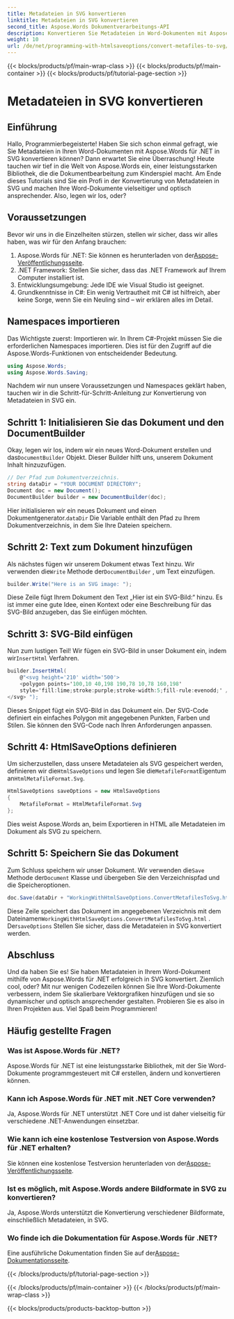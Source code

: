 ```yaml
---
title: Metadateien in SVG konvertieren
linktitle: Metadateien in SVG konvertieren
second_title: Aspose.Words Dokumentverarbeitungs-API
description: Konvertieren Sie Metadateien in Word-Dokumenten mit Aspose.Words für .NET in SVG mit dieser detaillierten Schritt-für-Schritt-Anleitung. Perfekt für Entwickler aller Niveaus.
weight: 10
url: /de/net/programming-with-htmlsaveoptions/convert-metafiles-to-svg/
---
```


{{< blocks/products/pf/main-wrap-class >}}
{{< blocks/products/pf/main-container >}}
{{< blocks/products/pf/tutorial-page-section >}}

# Metadateien in SVG konvertieren

## Einführung

Hallo, Programmierbegeisterte! Haben Sie sich schon einmal gefragt, wie Sie Metadateien in Ihren Word-Dokumenten mit Aspose.Words für .NET in SVG konvertieren können? Dann erwartet Sie eine Überraschung! Heute tauchen wir tief in die Welt von Aspose.Words ein, einer leistungsstarken Bibliothek, die die Dokumentbearbeitung zum Kinderspiel macht. Am Ende dieses Tutorials sind Sie ein Profi in der Konvertierung von Metadateien in SVG und machen Ihre Word-Dokumente vielseitiger und optisch ansprechender. Also, legen wir los, oder?

## Voraussetzungen

Bevor wir uns in die Einzelheiten stürzen, stellen wir sicher, dass wir alles haben, was wir für den Anfang brauchen:

1.  Aspose.Words für .NET: Sie können es herunterladen von der[Aspose-Veröffentlichungsseite](https://releases.aspose.com/words/net/).
2. .NET Framework: Stellen Sie sicher, dass das .NET Framework auf Ihrem Computer installiert ist.
3. Entwicklungsumgebung: Jede IDE wie Visual Studio ist geeignet.
4. Grundkenntnisse in C#: Ein wenig Vertrautheit mit C# ist hilfreich, aber keine Sorge, wenn Sie ein Neuling sind – wir erklären alles im Detail.

## Namespaces importieren

Das Wichtigste zuerst: Importieren wir. In Ihrem C#-Projekt müssen Sie die erforderlichen Namespaces importieren. Dies ist für den Zugriff auf die Aspose.Words-Funktionen von entscheidender Bedeutung.

```csharp
using Aspose.Words;
using Aspose.Words.Saving;
```

Nachdem wir nun unsere Voraussetzungen und Namespaces geklärt haben, tauchen wir in die Schritt-für-Schritt-Anleitung zur Konvertierung von Metadateien in SVG ein.

## Schritt 1: Initialisieren Sie das Dokument und den DocumentBuilder

 Okay, legen wir los, indem wir ein neues Word-Dokument erstellen und das`DocumentBuilder` Objekt. Dieser Builder hilft uns, unserem Dokument Inhalt hinzuzufügen.

```csharp
// Der Pfad zum Dokumentverzeichnis.
string dataDir = "YOUR DOCUMENT DIRECTORY";
Document doc = new Document();
DocumentBuilder builder = new DocumentBuilder(doc);
```

 Hier initialisieren wir ein neues Dokument und einen Dokumentgenerator.`dataDir` Die Variable enthält den Pfad zu Ihrem Dokumentverzeichnis, in dem Sie Ihre Dateien speichern.

## Schritt 2: Text zum Dokument hinzufügen

 Als nächstes fügen wir unserem Dokument etwas Text hinzu. Wir verwenden die`Write` Methode der`DocumentBuilder` , um Text einzufügen.

```csharp
builder.Write("Here is an SVG image: ");
```

Diese Zeile fügt Ihrem Dokument den Text „Hier ist ein SVG-Bild:“ hinzu. Es ist immer eine gute Idee, einen Kontext oder eine Beschreibung für das SVG-Bild anzugeben, das Sie einfügen möchten.

## Schritt 3: SVG-Bild einfügen

 Nun zum lustigen Teil! Wir fügen ein SVG-Bild in unser Dokument ein, indem wir`InsertHtml` Verfahren.

```csharp
builder.InsertHtml(
    @"<svg height='210' width='500'>
    <polygon points='100,10 40,198 190,78 10,78 160,198' 
    style='fill:lime;stroke:purple;stroke-width:5;fill-rule:evenodd;' />
</svg> ");
```

Dieses Snippet fügt ein SVG-Bild in das Dokument ein. Der SVG-Code definiert ein einfaches Polygon mit angegebenen Punkten, Farben und Stilen. Sie können den SVG-Code nach Ihren Anforderungen anpassen.

## Schritt 4: HtmlSaveOptions definieren

 Um sicherzustellen, dass unsere Metadateien als SVG gespeichert werden, definieren wir die`HtmlSaveOptions` und legen Sie die`MetafileFormat`Eigentum an`HtmlMetafileFormat.Svg`.

```csharp
HtmlSaveOptions saveOptions = new HtmlSaveOptions
{
    MetafileFormat = HtmlMetafileFormat.Svg
};
```

Dies weist Aspose.Words an, beim Exportieren in HTML alle Metadateien im Dokument als SVG zu speichern.

## Schritt 5: Speichern Sie das Dokument

 Zum Schluss speichern wir unser Dokument. Wir verwenden die`Save` Methode der`Document` Klasse und übergeben Sie den Verzeichnispfad und die Speicheroptionen.

```csharp
doc.Save(dataDir + "WorkingWithHtmlSaveOptions.ConvertMetafilesToSvg.html", saveOptions);
```

 Diese Zeile speichert das Dokument im angegebenen Verzeichnis mit dem Dateinamen`WorkingWithHtmlSaveOptions.ConvertMetafilesToSvg.html` . Der`saveOptions` Stellen Sie sicher, dass die Metadateien in SVG konvertiert werden.

## Abschluss

Und da haben Sie es! Sie haben Metadateien in Ihrem Word-Dokument mithilfe von Aspose.Words für .NET erfolgreich in SVG konvertiert. Ziemlich cool, oder? Mit nur wenigen Codezeilen können Sie Ihre Word-Dokumente verbessern, indem Sie skalierbare Vektorgrafiken hinzufügen und sie so dynamischer und optisch ansprechender gestalten. Probieren Sie es also in Ihren Projekten aus. Viel Spaß beim Programmieren!

## Häufig gestellte Fragen

### Was ist Aspose.Words für .NET?
Aspose.Words für .NET ist eine leistungsstarke Bibliothek, mit der Sie Word-Dokumente programmgesteuert mit C# erstellen, ändern und konvertieren können.

### Kann ich Aspose.Words für .NET mit .NET Core verwenden?
Ja, Aspose.Words für .NET unterstützt .NET Core und ist daher vielseitig für verschiedene .NET-Anwendungen einsetzbar.

### Wie kann ich eine kostenlose Testversion von Aspose.Words für .NET erhalten?
 Sie können eine kostenlose Testversion herunterladen von der[Aspose-Veröffentlichungsseite](https://releases.aspose.com/).

### Ist es möglich, mit Aspose.Words andere Bildformate in SVG zu konvertieren?
Ja, Aspose.Words unterstützt die Konvertierung verschiedener Bildformate, einschließlich Metadateien, in SVG.

### Wo finde ich die Dokumentation für Aspose.Words für .NET?
 Eine ausführliche Dokumentation finden Sie auf der[Aspose-Dokumentationsseite](https://reference.aspose.com/words/net/).

{{< /blocks/products/pf/tutorial-page-section >}}

{{< /blocks/products/pf/main-container >}}
{{< /blocks/products/pf/main-wrap-class >}}

{{< blocks/products/products-backtop-button >}}

